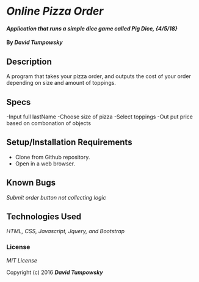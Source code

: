 # _Online Pizza Order_

#### _Application that runs a simple dice game called Pig Dice, {4/5/18}_

#### By _**David Tumpowsky**_

## Description
A program that takes your pizza order, and outputs the cost of your order depending on size and amount of toppings.

## Specs
-Input full lastName
-Choose size of pizza
-Select toppings
-Out put price based on combonation of objects



## Setup/Installation Requirements

* Clone from Github repository.
* Open in a web browser.

## Known Bugs

_Submit order button not collecting logic_


## Technologies Used

_HTML, CSS, Javascript, Jquery, and Bootstrap_

### License

*MIT License*

Copyright (c) 2016 **_David Tumpowsky_**
